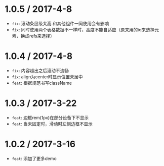 1.0.5 / 2017-4-8
==================
* `fix`: 滚动条层级太高 和其他组件一同使用会有影响
* `fix`: 同时使用两个表格数据不一样时，高度不能自适应（原来用的id来选择元素，换成refs来选择）

1.0.4 / 2017-4-8
==================
* `fix`: 内容超出之后滚动不流畅
* `fix`: align为center时显示位置未居中
* `feat`: 根据规范书写className

1.0.3 / 2017-3-22
==================
 * `feat`: 边框rem(1px)在部分设备下不显示
 * `feat`: 当未固定时，滑动时左侧边框不显示

1.0.2 / 2017-3-16
==================
 * `feat`: 添加了更多demo
